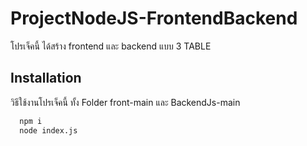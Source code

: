 # ProjectNodeJS-FrontendBackend
 โปรเจ็คนี้ ได้สร้าง frontend และ backend แบบ 3 TABLE 

## Installation

วิธีใช้งานโปรเจ็คนี้ ทั้ง Folder front-main และ BackendJs-main
```bash
  npm i
  node index.js
```
